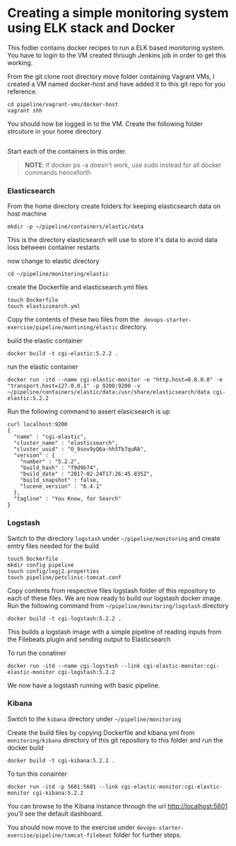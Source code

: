 # Creating a simple monitoring system using ELK stack and Docker

This fodler contains docker recipes to run a ELK based monitoring system. You have to login to the VM created through Jenkins job in order to get this working.

From the git clone root directory move folder containing Vagrant VMs, I created a VM named docker-host and have added it to this git repo for you reference.

```shell
cd pipeline/vagrant-vms/docker-host
vagrant shh
```

You should now be logged in to the VM. Create the following folder strcuture in your home directory

```mkdir -p pipeline/{monitoring/{elastic,kibana,logstash,filebeat},tomcat-filebeat}
```
Start each of the containers in this order.

> __NOTE__: if docker ps -a doesn't work, use sudo instead for all docker commands henceforth

### Elasticsearch

From the home directory create folders for keeping elasticsearch data on host machine

```shell
mkdir -p ~/pipeline/containers/elastic/data
```
This is the directory elasticsearch will use to store it's data to avoid data loss between container restarts


now change to elastic directory

```shell
cd ~/pipeline/monitoring/elastic
```
create the Dockerfile and elasticsearch.yml files

```shell
touch Dockerfile
touch elasticsearch.yml
```
Copy the contents of these two files from the ``` devops-starter-exercise/pipeline/montining/elastic``` directory.

build the elastic container
```shell
docker build -t cgi-elastic:5.2.2 .
```

run the elastic container

```shell
docker run -itd --name cgi-elastic-monitor -e "http.host=0.0.0.0" -e "transport.host=127.0.0.1" -p 9200:9200 -v ~/pipeline/containers/elastic/data:/usr/share/elasticsearch/data cgi-elastic:5.2.2
```

Run the following command to assert elasicsearch is up

```shell
curl localhost:9200
{
  "name" : "cgi-elastic",
  "cluster_name" : "elasticsearch",
  "cluster_uuid" : "O_9sov9yQ6a-hh5Tb7quRA",
  "version" : {
    "number" : "5.2.2",
    "build_hash" : "f9d9b74",
    "build_date" : "2017-02-24T17:26:45.835Z",
    "build_snapshot" : false,
    "lucene_version" : "6.4.1"
  },
  "tagline" : "You Know, for Search"
}
```

### Logstash

Switch to the directory ```logstash``` under ```~/pipeline/monitoring``` and create emtry files needed for the build

```shell
touch Dockerfile
mkdir config pipeline
touch config/logj2.properties
touch pipeline/petclinic-tomcat.conf
```
Copy contents from respective files logstash folder of this repository to each of these files. We are now ready to build our logstash docker image. Run the following command from ```~/pipeline/monitoring/logstash``` directory

```shell
docker build -t cgi-logstash:5.2.2 .
```

This builds a logstash image with a simple pipeline of reading inputs from the Filebeats plugin and sending output to Elasticsearch

To run the conatiner 

```shell
docker run -itd --name cgi-logstash --link cgi-elastic-monitor:cgi-elastic-monitor cgi-logstash:5.2.2
```

We now have a logstash running with basic pipeline. 


### Kibana

Switch to the ```kibana``` directory under ```~/pipeline/monitoring``` 

Create the build files by copying Dockerfile and kibana.yml from ```monitoring/kibana``` directory of this git repository to this folder and run the docker build

```shell
docker build -t cgi-kibana:5.2.2 .
```
To tun this conainter 

```shell
docker run -itd -p 5601:5601 --link cgi-elastic-monitor:cgi-elastic-monitor cgi-kibana:5.2.2
```

You can browse to the Kibana instance through the url [http://localhost:5601]() you'll see the default dashboard.

You should now move to the exercise under ```devops-starter-exercise/pipeline/tomcat-filebeat``` folder for further steps.